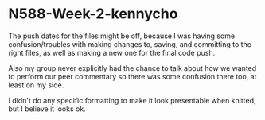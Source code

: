 # N588-Week-2-kennycho

The push dates for the files might be off, because I was having some confusion/troubles with making changes to, saving, and committing to the right files,
as well as making a new one for the final code push.

Also my group never explicitly had the chance to talk about how we wanted to perform our peer commentary so there was some confusion there too, at least
on my side.

I didn't do any specific formatting to make it look presentable when knitted, but I believe it looks ok.
